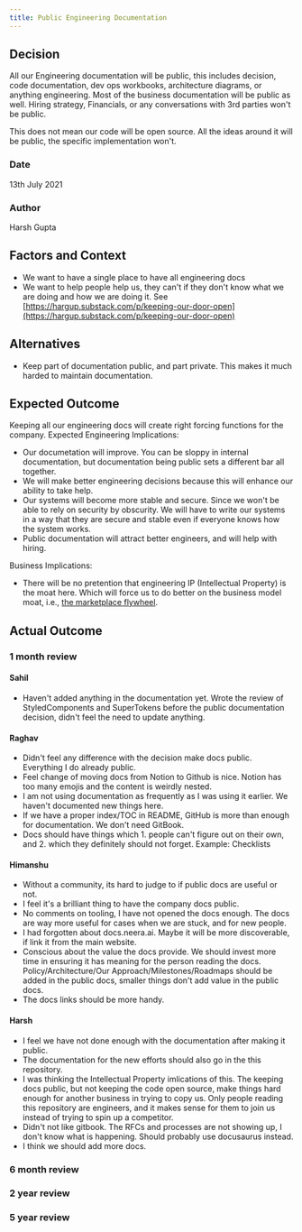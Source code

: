 ```yaml
---
title: Public Engineering Documentation
---
```


## Decision

All our Engineering documentation will be public, this includes decision, code documentation, dev ops workbooks, architecture diagrams, or anything engineering. Most of the business documentation will be public as well. Hiring strategy, Financials, or any conversations with 3rd parties won't be public.

This does not mean our code will be open source. All the ideas around it will be public, the specific implementation won't.

### Date

13th July 2021

### Author

Harsh Gupta

## Factors and Context

- We want to have a single place to have all engineering docs
- We want to help people help us, they can't if they don't know what we are doing and how we are doing it. See [https://hargup.substack.com/p/keeping-our-door-open](https://hargup.substack.com/p/keeping-our-door-open)

## Alternatives

- Keep part of documentation public, and part private. This makes it much harded to maintain documentation.

## Expected Outcome

Keeping all our engineering docs will create right forcing functions for the company. Expected Engineering Implications:

- Our documetation will improve. You can be sloppy in internal documentation, but documentation being public sets a different bar all together.
- We will make better engineering decisions because this will enhance our ability to take help.
- Our systems will become more stable and secure. Since we won't be able to rely on security by obscurity. We will have to write our systems in a way that they are secure and stable even if everyone knows how the system works.
- Public documentation will attract better engineers, and will help with hiring.

Business Implications:

- There will be no pretention that engineering IP \(Intellectual Property\) is the moat here. Which will force us to do better on the business model moat, i.e., [the marketplace flywheel](https://hargup.substack.com/p/amazon-for-search-re-explained).

## Actual Outcome

### 1 month review

#### Sahil

- Haven't added anything in the documentation yet. Wrote the review of StyledComponents and SuperTokens before the public documentation decision, didn't feel the need to update anything.

#### Raghav

- Didn't feel any difference with the decision make docs public. Everything I do already public.
- Feel change of moving docs from Notion to Github is nice. Notion has too many emojis and the content is weirdly nested.
- I am not using documentation as frequently as I was using it earlier. We haven't documented new things here.
- If we have a proper index/TOC in README, GitHub is more than enough for documentation. We don't need GitBook.
- Docs should have things which 1. people can't figure out on their own, and 2. which they definitely should not forget. Example: Checklists

#### Himanshu

- Without a community, its hard to judge to if public docs are useful or not.
- I feel it's a brilliant thing to have the company docs public.
- No comments on tooling, I have not opened the docs enough. The docs are way more useful for cases when we are stuck, and for new people.
- I had forgotten about docs.neera.ai. Maybe it will be more discoverable, if link it from the main website.
- Conscious about the value the docs provide. We should invest more time in ensuring it has meaning for the person reading the docs. Policy/Architecture/Our Approach/Milestones/Roadmaps should be added in the public docs, smaller things don't add value in the public docs.
- The docs links should be more handy.

#### Harsh

- I feel we have not done enough with the documentation after making it public.
- The documentation for the new efforts should also go in the this repository.
- I was thinking the Intellectual Property imlications of this. The keeping docs public, but not keeping the code open source, make things hard enough for another business in trying to copy us. Only people reading this repository are engineers, and it makes sense for them to join us instead of trying to spin up a competitor.
- Didn't not like gitbook. The RFCs and processes are not showing up, I don't know what is happening. Should probably use docusaurus instead.
- I think we should add more docs.

### 6 month review

### 2 year review

### 5 year review
